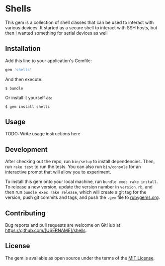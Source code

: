 # Shells

This gem is a collection of shell classes that can be used to interact with various devices.
It started as a secure shell to interact with SSH hosts, but then I wanted something for serial devices
as well


## Installation

Add this line to your application's Gemfile:

```ruby
gem 'shells'
```

And then execute:

    $ bundle

Or install it yourself as:

    $ gem install shells

## Usage

TODO: Write usage instructions here

## Development

After checking out the repo, run `bin/setup` to install dependencies. Then, run `rake test` to run the tests. You can also run `bin/console` for an interactive prompt that will allow you to experiment.

To install this gem onto your local machine, run `bundle exec rake install`. To release a new version, update the version number in `version.rb`, and then run `bundle exec rake release`, which will create a git tag for the version, push git commits and tags, and push the `.gem` file to [rubygems.org](https://rubygems.org).

## Contributing

Bug reports and pull requests are welcome on GitHub at https://github.com/[USERNAME]/shells.


## License

The gem is available as open source under the terms of the [MIT License](http://opensource.org/licenses/MIT).

